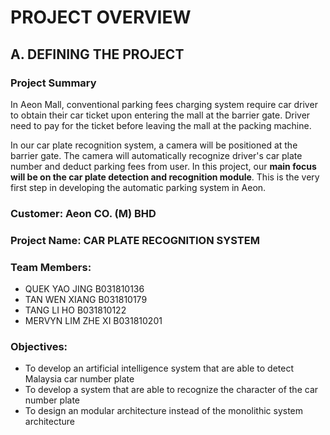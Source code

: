 # PROJECT OVERVIEW

## A. DEFINING THE PROJECT
###  Project Summary
In Aeon Mall, conventional parking fees charging system require car driver to obtain their car ticket upon entering the mall at the barrier gate. Driver need to pay for the ticket before leaving the mall at the packing machine. 

In our car plate recognition system, a camera will be positioned at the barrier gate. The camera will automatically recognize driver's car plate number and deduct parking fees from user. In this project, our **main focus will be on the car plate detection and recognition module**. This is the very first step in developing the automatic parking system in Aeon. 


###  Customer: Aeon CO. (M) BHD 

### Project Name: CAR PLATE RECOGNITION SYSTEM

### Team Members: 
+ QUEK YAO JING B031810136
+ TAN WEN XIANG B031810179
+ TANG LI HO B031810122
+ MERVYN LIM ZHE XI B031810201

### Objectives:
+ To develop an artificial intelligence system that are able to detect Malaysia car number plate
+ To develop a system that are able to recognize the character of the car number plate
+ To design an modular architecture instead of the monolithic system architecture
